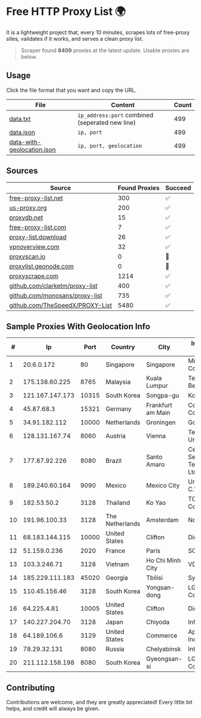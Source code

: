 
# Free HTTP Proxy List 🌍

It is a lightweight project that, every 10 minutes, scrapes lots of free-proxy sites, validates if it works, and serves a clean proxy list.


> Scraper found **8409** proxies at the latest update. Usable proxies are below.

## Usage

Click the file format that you want and copy the URL.


|File|Content|Count|
|----|-------|-----|
|[data.txt](https://raw.githubusercontent.com/themiralay/Proxy-List-World/master/data.txt)|`ip_address:port` combined (seperated new line)|499|
|[data.json](https://raw.githubusercontent.com/themiralay/Proxy-List-World/master/data.json)|`ip, port`|499|
|[data-with-geolocation.json](https://raw.githubusercontent.com/themiralay/Proxy-List-World/master/data-with-geolocation.json)|`ip, port, geolocation`|499|

## Sources

|Source|Found Proxies|Succeed|
|------|-------------|-------|
|[free-proxy-list.net](https://free-proxy-list.net)|300|✅|
|[us-proxy.org](https://www.us-proxy.org)|200|✅|
|[proxydb.net](http://proxydb.net)|15|✅|
|[free-proxy-list.com](https://free-proxy-list.com/?page=&port=&type%5B%5D=http&type%5B%5D=https&up_time=0&search=Search)|7|✅|
|[proxy-list.download](https://www.proxy-list.download/HTTP)|26|✅|
|[vpnoverview.com](https://vpnoverview.com/privacy/anonymous-browsing/free-proxy-servers)|32|✅|
|[proxyscan.io](https://www.proxyscan.io)|0|🚫|
|[proxylist.geonode.com](https://proxylist.geonode.com/api/proxy-list?limit=300&page=1&sort_by=lastChecked&sort_type=desc&protocols=http,https)|0|🚫|
|[proxyscrape.com](https://api.proxyscrape.com/v2/?request=displayproxies&protocol=http&timeout=10000&country=all&ssl=all&anonymity=all)|1214|✅|
|[github.com/clarketm/proxy-list](https://raw.githubusercontent.com/clarketm/proxy-list/master/proxy-list-raw.txt)|400|✅|
|[github.com/monosans/proxy-list](https://raw.githubusercontent.com/monosans/proxy-list/main/proxies/http.txt)|735|✅|
|[github.com/TheSpeedX/PROXY-List](https://raw.githubusercontent.com/TheSpeedX/PROXY-List/master/http.txt)|5480|✅|


## Sample Proxies With Geolocation Info

|#|Ip|Port|Country|City|Internet Service Provider|
|-|--|----|-------|----|-------------------------|
|1|20.6.0.172|80|Singapore|Singapore|Microsoft Corporation|
|2|175.138.60.225|8765|Malaysia|Kuala Lumpur|Telekom Malaysia Berhad|
|3|121.167.147.173|10315|South Korea|Songpa-gu|Korea Telecom|
|4|45.87.68.3|15321|Germany|Frankfurt am Main|Cogent Communications|
|5|34.91.182.112|10000|Netherlands|Groningen|Google LLC|
|6|128.131.167.74|8060|Austria|Vienna|Technische Universitat Wien|
|7|177.87.92.226|8080|Brazil|Santo Amaro|Celino Ribeiro Servicos De Telecomunicacoes Ltda|
|8|189.240.60.164|9090|Mexico|Mexico City|Uninet S.A. de C.V.|
|9|182.53.50.2|3128|Thailand|Ko Yao|TOT Public Company Limited|
|10|191.96.100.33|3128|The Netherlands|Amsterdam|NovoServe B.V.|
|11|68.183.144.115|10000|United States|Clifton|DigitalOcean, LLC|
|12|51.159.0.236|2020|France|Paris|SCALEWAY|
|13|103.3.246.71|3128|Vietnam|Ho Chi Minh City|VDATA|
|14|185.229.111.183|45020|Georgia|Tbilisi|Sysnet LLC|
|15|110.45.156.46|3128|South Korea|Yongsan-dong|LG DACOM Corporation|
|16|64.225.4.81|10005|United States|Clifton|DigitalOcean, LLC|
|17|140.227.204.70|3128|Japan|Chiyoda|InfoSphere|
|18|64.189.106.6|3129|United States|Commerce|Apogee Telecom Inc.|
|19|78.29.32.131|8080|Russia|Chelyabinsk|Intersvyaz-2 JSC|
|20|211.112.158.198|8080|South Korea|Gyeongsan-si|LG HelloVision Corp.|



## Contributing

Contributions are welcome, and they are greatly appreciated! Every
little bit helps, and credit will always be given.

